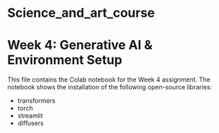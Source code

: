 # Science_and_art_course
# Week 4: Generative AI & Environment Setup
This file contains the Colab notebook for the Week 4 assignment.
The notebook shows the installation of the following open-source libraries:
- transformers
- torch
- streamlit
- diffusers
